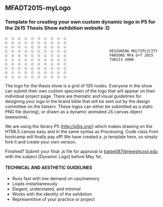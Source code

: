 ## MFADT2015-myLogo

### Template for creating your own custom dynamic logo in P5 for the 2k15 Thesis Show exhibition website :D

```
○  ○  ○  ○  ○  ○  ○  ○  ○  ○
○  ○  ○  ○  ○  ○  ○  ○  ○  ○
○  ○  ○  ○  ○  ○  ○  ○  ○  ○
○  ○  ○  ○  ○  ○  ○  ○  ○  ○					DESIGNING MULTIPLICITY
○  ○  ○  ○  ○  ○  ○  ○  ○  ○        			PARSONS MFA D+T 2015
○  ○  ○  ○  ○  ○  ○  ○  ○  ○        			THESIS SHOW
○  ○  ○  ○  ○  ○  ○  ○  ○  ○
○  ○  ○  ○  ○  ○  ○  ○  ○  ○
○  ○  ○  ○  ○  ○  ○  ○  ○  ○
○  ○  ○  ○  ○  ○  ○  ○  ○  ○
```

The logo for the thesis show is a grid of 100 nodes. Everyone in the show can submit their own custom specimen of the logo that will appear on their individual project page. There are thematic and visual guidelines for designing your logo in the brand bible that will be sent out by the design committee on the listserv. These logos can either be submitted as a static PNG file (boring), or drawn as a dynamic animated JS canvas object (awesome).

We are using the library P5 (http://p5js.org/) which makes drawing on the HTML5 canvas easy and in the same syntax as Processing. Code class from bootcamp will finally pay off! We have created a .js template here, so simply fork it and create your own version. 

Finished? Submit your final .js file for approval to [batse087@newshcool.edu](mailto:batse087@newschool.edu?subject=[DynamicLogo]) with the subject [Dynamic Logo] before May 1st. 

#### TECHNICAL AND AESTHETIC GUIDELINES
* Runs fast with low demand on cpu/memory
* Loads instantaneously
* Elegant, understated, and minimal
* Works with the identity of the exhibition
* Representitive of your practice or project